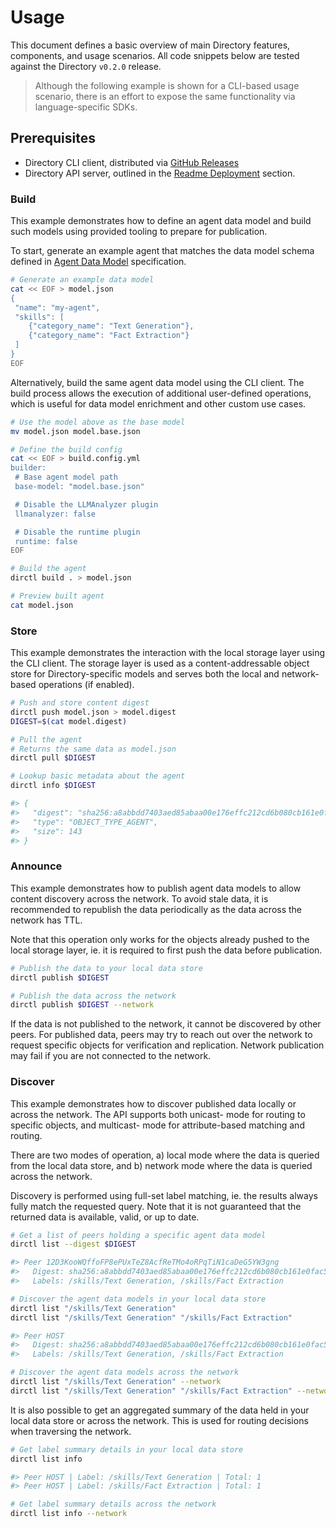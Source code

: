 # Usage

This document defines a basic overview of main Directory features, components, and usage scenarios.
All code snippets below are tested against the Directory `v0.2.0` release.

> Although the following example is shown for a CLI-based usage scenario,
there is an effort to expose the same functionality via language-specific SDKs.

## Prerequisites

- Directory CLI client, distributed via [GitHub Releases](https://github.com/agntcy/dir/releases)
- Directory API server, outlined in the [Readme Deployment](README.md#deployment) section.

### Build

This example demonstrates how to define an agent data model and build such models using provided tooling to prepare for publication.

To start, generate an example agent that matches the data model schema defined in [Agent Data Model](api/core/v1alpha1/agent.proto) specification.

```bash
# Generate an example data model
cat << EOF > model.json
{
 "name": "my-agent",
 "skills": [
    {"category_name": "Text Generation"},
    {"category_name": "Fact Extraction"}
 ]
}
EOF
```

Alternatively, build the same agent data model using the CLI client.
The build process allows the execution of additional user-defined operations,
which is useful for data model enrichment and other custom use cases.

```bash
# Use the model above as the base model
mv model.json model.base.json

# Define the build config
cat << EOF > build.config.yml
builder:
 # Base agent model path
 base-model: "model.base.json"

 # Disable the LLMAnalyzer plugin
 llmanalyzer: false

 # Disable the runtime plugin
 runtime: false
EOF

# Build the agent
dirctl build . > model.json

# Preview built agent
cat model.json
```

### Store

This example demonstrates the interaction with the local storage layer using the CLI client.
The storage layer is used as a content-addressable object store for Directory-specific models and serves both the local and network-based operations (if enabled).

```bash
# Push and store content digest
dirctl push model.json > model.digest
DIGEST=$(cat model.digest)

# Pull the agent
# Returns the same data as model.json
dirctl pull $DIGEST

# Lookup basic metadata about the agent
dirctl info $DIGEST

#> {
#>   "digest": "sha256:a8abbdd7403aed85abaa00e176effc212cd6b080cb161e0fac51399fd0e69c3f",
#>   "type": "OBJECT_TYPE_AGENT",
#>   "size": 143
#> }
```

### Announce

This example demonstrates how to publish agent data models to allow content discovery across the network.
To avoid stale data, it is recommended to republish the data periodically
as the data across the network has TTL.

Note that this operation only works for the objects already pushed to the local storage layer, ie. it is required to first push the data before publication.

```bash
# Publish the data to your local data store
dirctl publish $DIGEST

# Publish the data across the network
dirctl publish $DIGEST --network
```

If the data is not published to the network, it cannot be discovered by other peers.
For published data, peers may try to reach out over the network
to request specific objects for verification and replication.
Network publication may fail if you are not connected to the network.

### Discover

This example demonstrates how to discover published data locally or across the network.
The API supports both unicast- mode for routing to specific objects,
and multicast- mode for attribute-based matching and routing.

There are two modes of operation, a) local mode where the data is queried from the local data store, and b) network mode where the data is queried across the network.

Discovery is performed using full-set label matching, ie. the results always fully match the requested query.
Note that it is not guaranteed that the returned data is available, valid, or up to date.

```bash
# Get a list of peers holding a specific agent data model
dirctl list --digest $DIGEST

#> Peer 12D3KooWQffoFP8ePUxTeZ8AcfReTMo4oRPqTiN1caDeG5YW3gng
#>   Digest: sha256:a8abbdd7403aed85abaa00e176effc212cd6b080cb161e0fac51399fd0e69c3f
#>   Labels: /skills/Text Generation, /skills/Fact Extraction

# Discover the agent data models in your local data store
dirctl list "/skills/Text Generation"
dirctl list "/skills/Text Generation" "/skills/Fact Extraction"

#> Peer HOST
#>   Digest: sha256:a8abbdd7403aed85abaa00e176effc212cd6b080cb161e0fac51399fd0e69c3f
#>   Labels: /skills/Text Generation, /skills/Fact Extraction

# Discover the agent data models across the network
dirctl list "/skills/Text Generation" --network
dirctl list "/skills/Text Generation" "/skills/Fact Extraction" --network
```

It is also possible to get an aggregated summary of the data held in your local data store or across the network.
This is used for routing decisions when traversing the network.

```bash
# Get label summary details in your local data store
dirctl list info

#> Peer HOST | Label: /skills/Text Generation | Total: 1
#> Peer HOST | Label: /skills/Fact Extraction | Total: 1

# Get label summary details across the network
dirctl list info --network
```
